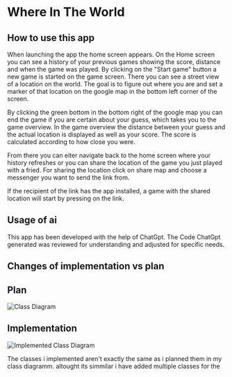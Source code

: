 # Where In The World

## How to use this app

When launching the app the home screen appears. 
On the Home screen you can see a history of your previous games showing the score, distance and when the game was played.
By clicking on the "Start game" button a new game is started on the game screen. 
There you can see a street view of a location on the world. 
The goal is to figure out where you are and set a marker of that location on the google map in the bottom left corner of the screen.

By clicking the green bottom in the bottom right of the google map you can end the game if you are certain about your guess, which takes you to the game overview.
In the game overview the distance between your guess and the actual location is displayed as well as your score. The score is calculated according to how close you were.

From there you can eiter navigate back to the home screen where your history refreshes or you can share the location of the game you just played with a fried.
For sharing the location click on share map and choose a messenger you want to send the link from.

If the recipient of the link has the app installed, a game with the shared location will start by pressing on the link.

## Usage of ai

This app has been developed with the help of ChatGpt. 
The Code ChatGpt generated was reviewed for understanding and adjusted for specific needs.

## Changes of implementation vs plan

## Plan

![Class Diagram](../assets/ClassDiagramm.png)

## Implementation
![Implemented Class Diagram](../assets/Screenshot%202025-02-28%20113344.png)

The classes i implemented aren't exactly the same as i planned them in my class diagramm.
altought its simmilar i have added multiple classes for the